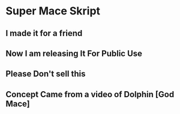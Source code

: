 # Super Mace Skript

## I made it for a friend

## Now I am releasing It For Public Use

## Please Don't sell this

## Concept Came from a video of Dolphin [God Mace]
